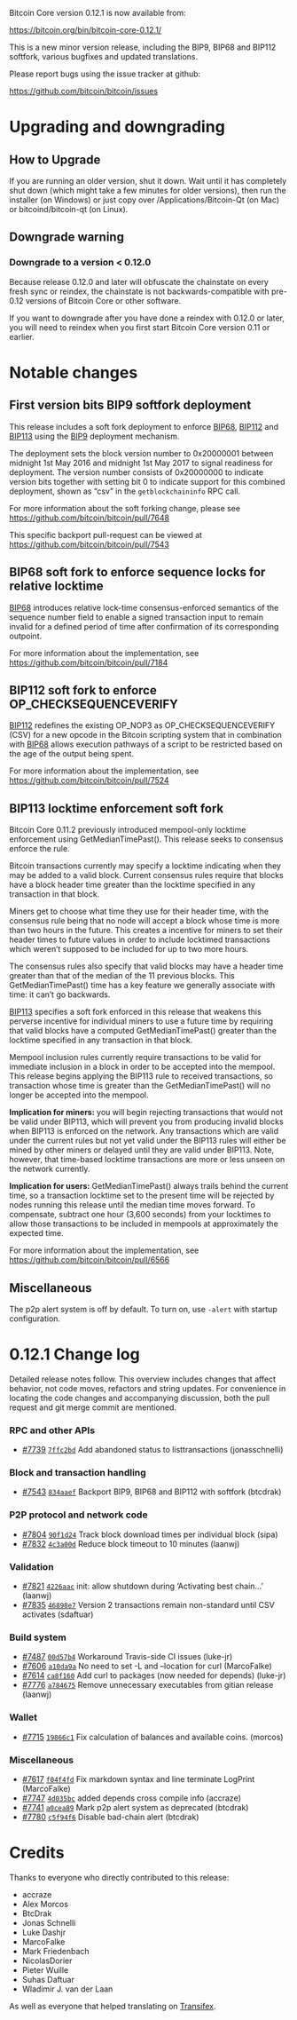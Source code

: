 Bitcoin Core version 0.12.1 is now available from:

<https://bitcoin.org/bin/bitcoin-core-0.12.1/>

This is a new minor version release, including the BIP9, BIP68 and BIP112
softfork, various bugfixes and updated translations.

Please report bugs using the issue tracker at github:

<https://github.com/bitcoin/bitcoin/issues>

# Upgrading and downgrading

## How to Upgrade

If you are running an older version, shut it down. Wait until it has
completely shut down (which might take a few minutes for older versions), then
run the installer (on Windows) or just copy over /Applications/Bitcoin-Qt (on
Mac) or bitcoind/bitcoin-qt (on Linux).

## Downgrade warning

### Downgrade to a version < 0.12.0

Because release 0.12.0 and later will obfuscate the chainstate on every fresh
sync or reindex, the chainstate is not backwards-compatible with pre-0.12
versions of Bitcoin Core or other software.

If you want to downgrade after you have done a reindex with 0.12.0 or later,
you will need to reindex when you first start Bitcoin Core version 0.11 or
earlier.

# Notable changes

## First version bits BIP9 softfork deployment

This release includes a soft fork deployment to enforce
[BIP68](https://github.com/bitcoin/bips/blob/master/bip-0068.mediawiki),
[BIP112](https://github.com/bitcoin/bips/blob/master/bip-0112.mediawiki) and
[BIP113](https://github.com/bitcoin/bips/blob/master/bip-0113.mediawiki) using
the [BIP9](https://github.com/bitcoin/bips/blob/master/bip-0009.mediawiki)
deployment mechanism.

The deployment sets the block version number to 0x20000001 between midnight
1st May 2016 and midnight 1st May 2017 to signal readiness for deployment. The
version number consists of 0x20000000 to indicate version bits together with
setting bit 0 to indicate support for this combined deployment, shown as “csv”
in the `getblockchaininfo` RPC call.

For more information about the soft forking change, please see
<https://github.com/bitcoin/bitcoin/pull/7648>

This specific backport pull-request can be viewed at
<https://github.com/bitcoin/bitcoin/pull/7543>

## BIP68 soft fork to enforce sequence locks for relative locktime

[BIP68](https://github.com/bitcoin/bips/blob/master/bip-0068.mediawiki)
introduces relative lock-time consensus-enforced semantics of the sequence
number field to enable a signed transaction input to remain invalid for a
defined period of time after confirmation of its corresponding outpoint.

For more information about the implementation, see
<https://github.com/bitcoin/bitcoin/pull/7184>

## BIP112 soft fork to enforce OP_CHECKSEQUENCEVERIFY

[BIP112](https://github.com/bitcoin/bips/blob/master/bip-0112.mediawiki)
redefines the existing OP_NOP3 as OP_CHECKSEQUENCEVERIFY (CSV) for a new
opcode in the Bitcoin scripting system that in combination with
[BIP68](https://github.com/bitcoin/bips/blob/master/bip-0068.mediawiki) allows
execution pathways of a script to be restricted based on the age of the output
being spent.

For more information about the implementation, see
<https://github.com/bitcoin/bitcoin/pull/7524>

## BIP113 locktime enforcement soft fork

Bitcoin Core 0.11.2 previously introduced mempool-only locktime enforcement
using GetMedianTimePast(). This release seeks to consensus enforce the rule.

Bitcoin transactions currently may specify a locktime indicating when they may
be added to a valid block. Current consensus rules require that blocks have a
block header time greater than the locktime specified in any transaction in
that block.

Miners get to choose what time they use for their header time, with the
consensus rule being that no node will accept a block whose time is more than
two hours in the future. This creates a incentive for miners to set their
header times to future values in order to include locktimed transactions which
weren’t supposed to be included for up to two more hours.

The consensus rules also specify that valid blocks may have a header time
greater than that of the median of the 11 previous blocks. This
GetMedianTimePast() time has a key feature we generally associate with time:
it can’t go backwards.

[BIP113](https://github.com/bitcoin/bips/blob/master/bip-0113.mediawiki)
specifies a soft fork enforced in this release that weakens this perverse
incentive for individual miners to use a future time by requiring that valid
blocks have a computed GetMedianTimePast() greater than the locktime specified
in any transaction in that block.

Mempool inclusion rules currently require transactions to be valid for
immediate inclusion in a block in order to be accepted into the mempool. This
release begins applying the BIP113 rule to received transactions, so
transaction whose time is greater than the GetMedianTimePast() will no longer
be accepted into the mempool.

**Implication for miners:** you will begin rejecting transactions that would
not be valid under BIP113, which will prevent you from producing invalid
blocks when BIP113 is enforced on the network. Any transactions which are
valid under the current rules but not yet valid under the BIP113 rules will
either be mined by other miners or delayed until they are valid under BIP113.
Note, however, that time-based locktime transactions are more or less unseen
on the network currently.

**Implication for users:** GetMedianTimePast() always trails behind the
current time, so a transaction locktime set to the present time will be
rejected by nodes running this release until the median time moves forward. To
compensate, subtract one hour (3,600 seconds) from your locktimes to allow
those transactions to be included in mempools at approximately the expected
time.

For more information about the implementation, see
<https://github.com/bitcoin/bitcoin/pull/6566>

## Miscellaneous

The p2p alert system is off by default. To turn on, use `-alert` with startup
configuration.

# 0.12.1 Change log

Detailed release notes follow. This overview includes changes that affect
behavior, not code moves, refactors and string updates. For convenience in
locating the code changes and accompanying discussion, both the pull request
and git merge commit are mentioned.

### RPC and other APIs

  * [#7739](https://github.com/bitcoin/bitcoin/pull/7739) [`7ffc2bd`](https://github.com/bitcoin/bitcoin/commit/7ffc2bd) Add abandoned status to listtransactions (jonasschnelli)

### Block and transaction handling

  * [#7543](https://github.com/bitcoin/bitcoin/pull/7543) [`834aaef`](https://github.com/bitcoin/bitcoin/commit/834aaef) Backport BIP9, BIP68 and BIP112 with softfork (btcdrak)

### P2P protocol and network code

  * [#7804](https://github.com/bitcoin/bitcoin/pull/7804) [`90f1d24`](https://github.com/bitcoin/bitcoin/commit/90f1d24) Track block download times per individual block (sipa)
  * [#7832](https://github.com/bitcoin/bitcoin/pull/7832) [`4c3a00d`](https://github.com/bitcoin/bitcoin/commit/4c3a00d) Reduce block timeout to 10 minutes (laanwj)

### Validation

  * [#7821](https://github.com/bitcoin/bitcoin/pull/7821) [`4226aac`](https://github.com/bitcoin/bitcoin/commit/4226aac) init: allow shutdown during ‘Activating best chain…’ (laanwj)
  * [#7835](https://github.com/bitcoin/bitcoin/pull/7835) [`46898e7`](https://github.com/bitcoin/bitcoin/commit/46898e7) Version 2 transactions remain non-standard until CSV activates (sdaftuar)

### Build system

  * [#7487](https://github.com/bitcoin/bitcoin/pull/7487) [`00d57b4`](https://github.com/bitcoin/bitcoin/commit/00d57b4) Workaround Travis-side CI issues (luke-jr)
  * [#7606](https://github.com/bitcoin/bitcoin/pull/7606) [`a10da9a`](https://github.com/bitcoin/bitcoin/commit/a10da9a) No need to set -L and –location for curl (MarcoFalke)
  * [#7614](https://github.com/bitcoin/bitcoin/pull/7614) [`ca8f160`](https://github.com/bitcoin/bitcoin/commit/ca8f160) Add curl to packages (now needed for depends) (luke-jr)
  * [#7776](https://github.com/bitcoin/bitcoin/pull/7776) [`a784675`](https://github.com/bitcoin/bitcoin/commit/a784675) Remove unnecessary executables from gitian release (laanwj)

### Wallet

  * [#7715](https://github.com/bitcoin/bitcoin/pull/7715) [`19866c1`](https://github.com/bitcoin/bitcoin/commit/19866c1) Fix calculation of balances and available coins. (morcos)

### Miscellaneous

  * [#7617](https://github.com/bitcoin/bitcoin/pull/7617) [`f04f4fd`](https://github.com/bitcoin/bitcoin/commit/f04f4fd) Fix markdown syntax and line terminate LogPrint (MarcoFalke)
  * [#7747](https://github.com/bitcoin/bitcoin/pull/7747) [`4d035bc`](https://github.com/bitcoin/bitcoin/commit/4d035bc) added depends cross compile info (accraze)
  * [#7741](https://github.com/bitcoin/bitcoin/pull/7741) [`a0cea89`](https://github.com/bitcoin/bitcoin/commit/a0cea89) Mark p2p alert system as deprecated (btcdrak)
  * [#7780](https://github.com/bitcoin/bitcoin/pull/7780) [`c5f94f6`](https://github.com/bitcoin/bitcoin/commit/c5f94f6) Disable bad-chain alert (btcdrak)

# Credits

Thanks to everyone who directly contributed to this release:

  * accraze
  * Alex Morcos
  * BtcDrak
  * Jonas Schnelli
  * Luke Dashjr
  * MarcoFalke
  * Mark Friedenbach
  * NicolasDorier
  * Pieter Wuille
  * Suhas Daftuar
  * Wladimir J. van der Laan

As well as everyone that helped translating on
[Transifex](https://www.transifex.com/projects/p/bitcoin/).

